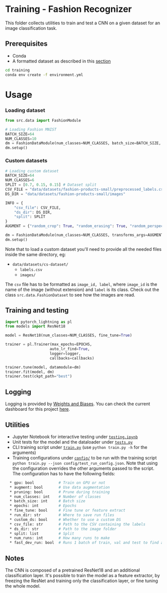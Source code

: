 # Training - Fashion Recognizer
This folder collects utilities to train and test a CNN on a given dataset for an image classification task.

## Prerequisites
* Conda
* A formatted dataset as described in this [section](###Custom-datasets)

```sh
cd training
conda env create -f environment.yml
```
# Usage

### Loading dataset
```python
from src.data import FashionModule

# Loading Fashion MNIST
BATCH_SIZE=64
NUM_CLASSES=10
dm = FashionDataModule(num_classes=NUM_CLASSES, batch_size=BATCH_SIZE, num_workers=4)
dm.setup()
```
### Custom datasets
```python
# Loading custom dataset
BATCH_SIZE=64
NUM_CLASSES=6
SPLIT = [0.7, 0.15, 0.15] # Dataset split
CSV_FILE = "data/datasets/fashion-products-small/preprocessed_labels.csv"
DS_DIR = "data/datasets/fashion-products-small/images"

INFO = {
    "csv_file": CSV_FILE,
    "ds_dir": DS_DIR,
    "split": SPLIT
}
AUGMENT = {"random_crop": True, "random_erasing": True, "random_perspective": True, "random_affine": True}

dm = FashionDataModule(num_classes=NUM_CLASSES, transforms_args=AUGMENT, custom_ds_info=INFO)
dm.setup()
```
Note that to load a custom dataset you'll need to provide all the needed files inside the same directory, eg: 
  * `data/datasets/cs-dataset/`
    * `labels.csv`
    * `images/`

The `csv` file has to be formatted as `image_id, label`, where `image_id` is the name of the image (without extension) and `label` is its class. Check out the class `src.data.FashionDataset` to see how the images are read. 

## Training and testing
```python
import pytorch_lightning as pl
from models import ResNet18

model = ResNet18(num_classes=NUM_CLASSES, fine_tune=True)

trainer = pl.Trainer(max_epochs=EPOCHS,
                    auto_lr_find=True,
                    logger=logger,
                    callbacks=callbacks)

trainer.tune(model, datamodule=dm)
trainer.fit(model, dm)
trainer.test(ckpt_path="best")
```
## Logging
Logging is provided by [Weights and Biases](https://wandb.ai/). You can check the current dashboard for this project [here](https://wandb.ai/dodicin/mlops-project).

## Utilities
* Jupyter Notebook for interactive testing under [`testing.ipynb`](testing.ipynb)
* Unit tests for the model and the dataloader under [`tests.py`](tests.py)
* CLI training script under [`train.py`](train.py) (use `python train.py -h` for the arguments)
* Training configurations under [`config/`](config) to be run with the training script `python train.py --json config/test_run_config.json`. Note that using the configuration overrides the other arguments passed to the script. The configuration has to have the following fields:

```sh
  * gpu: bool           # Train on GPU or not
  * augment: bool       # Use data augmentation
  * pruning: bool       # Prune during training
  * num_classes: int    # Number of classes
  * batch_size: int     # Batch size
  * epochs: int         # Epochs
  * fine_tune: bool     # Fine tune or feature extract
  * run_dir: str        # Where to save run files
  * custom_ds: bool     # Whether to use a custom DS
  * csv_file: str       # Path to the CSV containing the labels
  * ds_dir: str         # Path to the image folder
  * split: list         # Split
  * num_runs: int       # How many runs to make
  * fast_dev_run: bool  # Runs 1 batch of train, val and test to find any bugs 
```

## Notes
The CNN is composed of a pretrained ResNet18 and an additional classification layer. It's possible to train the model as a feature extractor, by freezing the ResNet and training only the classification layer, or fine tuning the whole model.